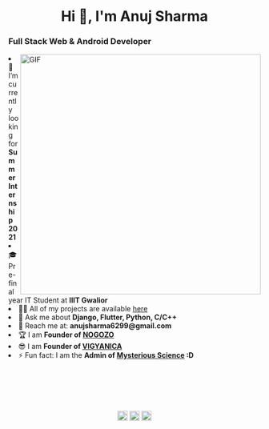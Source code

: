 <h1 align="center">Hi 👋, I'm Anuj Sharma</h1>
<h3 align="left">Full Stack Web & Android Developer</h3>
<img align="right" alt="GIF" src="https://thumbs.gfycat.com/EvilNextDevilfish-small.gif" width="480px"/>

<li align="left"> 🔭 I’m currently looking for <b>Summer Internship 2021</b></li>

<li align="left"> 🎓 Pre-final year IT Student at <b>IIIT Gwalior</b></li>

<li align="left"> 👨‍💻 All of my projects are available <a href="https://github.com/anuj6299?tab=repositories">here</a></li>

<li align="left"> 💬 Ask me about <b>Django, Flutter, Python, C/C++</b></li>

<li align="left"> 📧 Reach me at: <b>anujsharma6299@gmail.com</b></li>

<li align="left"> 🏆 I am <b>Founder of <a href="https://nogozo.com/">NOGOZO</a></b></li>


<li align="left"> 😎 I am <b>Founder of <a href="https://vigyanica.com/">VIGYANICA</a></b></li>
  
<li align="left"> ⚡ Fun fact: I am the <b>Admin of <a href="https://www.facebook.com/mysterioussci">Mysterious Science</a> :D</b></li><br/><br/>

<br/><br/>
<p align="center">
<a href="https://www.linkedin.com/in/anuj6299/" target="blank"><img align="center" src="https://cdn.jsdelivr.net/npm/simple-icons@3.0.1/icons/linkedin.svg" alt="sachin10101998" height="20" width="20" /></a>
<a href="https://www.facebook.com/anuj6299" target="blank"><img align="center" src="https://cdn.jsdelivr.net/npm/simple-icons@3.0.1/icons/facebook.svg" alt="sachin.mathers.7" height="20" width="20" /></a>
<a href="https://www.instagram.com/_anujs/" target="blank"><img align="center" src="https://cdn.jsdelivr.net/npm/simple-icons@3.0.1/icons/instagram.svg" alt="superachnural" height="20" width="20" /></a>
</p>
